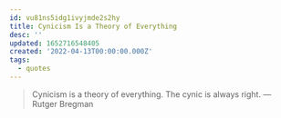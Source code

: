 ```yaml
---
id: vu81ns5idg1ivyjmde2s2hy
title: Cynicism Is a Theory of Everything
desc: ''
updated: 1652716548405
created: '2022-04-13T00:00:00.000Z'
tags:
  - quotes
---
```


> Cynicism is a theory of everything. The cynic is always right. ― Rutger Bregman
